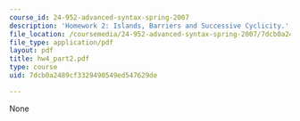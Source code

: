 ```yaml
---
course_id: 24-952-advanced-syntax-spring-2007
description: 'Homework 2: Islands, Barriers and Successive Cyclicity.'
file_location: /coursemedia/24-952-advanced-syntax-spring-2007/7dcb0a2489cf3329490549ed547629de_hw4_part2.pdf
file_type: application/pdf
layout: pdf
title: hw4_part2.pdf
type: course
uid: 7dcb0a2489cf3329490549ed547629de

---
```

None